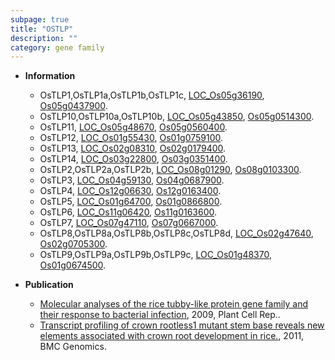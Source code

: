 ```yaml
---
subpage: true
title: "OSTLP"
description: ""
category: gene family
---
```


* **Information**  
    + OsTLP1,OsTLP1a,OsTLP1b,OsTLP1c, [LOC_Os05g36190](http://rice.plantbiology.msu.edu/cgi-bin/ORF_infopage.cgi?orf=LOC_Os05g36190), [Os05g0437900](http://rapdb.dna.affrc.go.jp/viewer/gbrowse_details/irgsp1?name=Os05g0437900).
    + OsTLP10,OsTLP10a,OsTLP10b, [LOC_Os05g43850](http://rice.plantbiology.msu.edu/cgi-bin/ORF_infopage.cgi?orf=LOC_Os05g43850), [Os05g0514300](http://rapdb.dna.affrc.go.jp/viewer/gbrowse_details/irgsp1?name=Os05g0514300).
    + OsTLP11, [LOC_Os05g48670](http://rice.plantbiology.msu.edu/cgi-bin/ORF_infopage.cgi?orf=LOC_Os05g48670), [Os05g0560400](http://rapdb.dna.affrc.go.jp/viewer/gbrowse_details/irgsp1?name=Os05g0560400).
    + OsTLP12, [LOC_Os01g55430](http://rice.plantbiology.msu.edu/cgi-bin/ORF_infopage.cgi?orf=LOC_Os01g55430), [Os01g0759100](http://rapdb.dna.affrc.go.jp/viewer/gbrowse_details/irgsp1?name=Os01g0759100).
    + OsTLP13, [LOC_Os02g08310](http://rice.plantbiology.msu.edu/cgi-bin/ORF_infopage.cgi?orf=LOC_Os02g08310), [Os02g0179400](http://rapdb.dna.affrc.go.jp/viewer/gbrowse_details/irgsp1?name=Os02g0179400).
    + OsTLP14, [LOC_Os03g22800](http://rice.plantbiology.msu.edu/cgi-bin/ORF_infopage.cgi?orf=LOC_Os03g22800), [Os03g0351400](http://rapdb.dna.affrc.go.jp/viewer/gbrowse_details/irgsp1?name=Os03g0351400).
    + OsTLP2,OsTLP2a,OsTLP2b, [LOC_Os08g01290](http://rice.plantbiology.msu.edu/cgi-bin/ORF_infopage.cgi?orf=LOC_Os08g01290), [Os08g0103300](http://rapdb.dna.affrc.go.jp/viewer/gbrowse_details/irgsp1?name=Os08g0103300).
    + OsTLP3, [LOC_Os04g59130](http://rice.plantbiology.msu.edu/cgi-bin/ORF_infopage.cgi?orf=LOC_Os04g59130), [Os04g0687900](http://rapdb.dna.affrc.go.jp/viewer/gbrowse_details/irgsp1?name=Os04g0687900).
    + OsTLP4, [LOC_Os12g06630](http://rice.plantbiology.msu.edu/cgi-bin/ORF_infopage.cgi?orf=LOC_Os12g06630), [Os12g0163400](http://rapdb.dna.affrc.go.jp/viewer/gbrowse_details/irgsp1?name=Os12g0163400).
    + OsTLP5, [LOC_Os01g64700](http://rice.plantbiology.msu.edu/cgi-bin/ORF_infopage.cgi?orf=LOC_Os01g64700), [Os01g0866800](http://rapdb.dna.affrc.go.jp/viewer/gbrowse_details/irgsp1?name=Os01g0866800).
    + OsTLP6, [LOC_Os11g06420](http://rice.plantbiology.msu.edu/cgi-bin/ORF_infopage.cgi?orf=LOC_Os11g06420), [Os11g0163600](http://rapdb.dna.affrc.go.jp/viewer/gbrowse_details/irgsp1?name=Os11g0163600).
    + OsTLP7, [LOC_Os07g47110](http://rice.plantbiology.msu.edu/cgi-bin/ORF_infopage.cgi?orf=LOC_Os07g47110), [Os07g0667000](http://rapdb.dna.affrc.go.jp/viewer/gbrowse_details/irgsp1?name=Os07g0667000).
    + OsTLP8,OsTLP8a,OsTLP8b,OsTLP8c,OsTLP8d, [LOC_Os02g47640](http://rice.plantbiology.msu.edu/cgi-bin/ORF_infopage.cgi?orf=LOC_Os02g47640), [Os02g0705300](http://rapdb.dna.affrc.go.jp/viewer/gbrowse_details/irgsp1?name=Os02g0705300).
    + OsTLP9,OsTLP9a,OsTLP9b,OsTLP9c, [LOC_Os01g48370](http://rice.plantbiology.msu.edu/cgi-bin/ORF_infopage.cgi?orf=LOC_Os01g48370), [Os01g0674500](http://rapdb.dna.affrc.go.jp/viewer/gbrowse_details/irgsp1?name=Os01g0674500).

* **Publication**  
    + [Molecular analyses of the rice tubby-like protein gene family and their response to bacterial infection](http://www.ncbi.nlm.nih.gov/pubmed?term=Molecular+analyses+of+the+rice+tubby-like+protein+gene+family+and+their+response+to+bacterial+infection%5BTitle%5D), 2009, Plant Cell Rep..
    + [Transcript profiling of crown rootless1 mutant stem base reveals new elements associated with crown root development in rice.](http://www.ncbi.nlm.nih.gov/pubmed?term=Transcript+profiling+of+crown+rootless1+mutant+stem+base+reveals+new+elements+associated+with+crown+root+development+in+rice.%5BTitle%5D), 2011, BMC Genomics.


